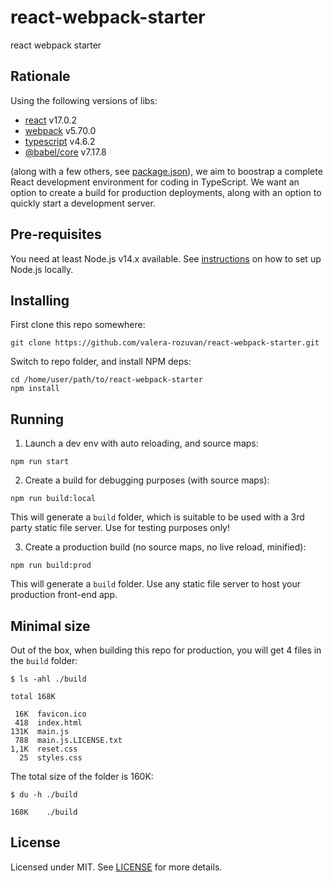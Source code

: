 # react-webpack-starter

react webpack starter

## Rationale

Using the following versions of libs:

- [react](https://www.npmjs.com/package/react) v17.0.2
- [webpack](https://www.npmjs.com/package/webpack) v5.70.0
- [typescript](https://www.npmjs.com/package/typescript) v4.6.2
- [@babel/core](https://www.npmjs.com/package/@babel/core) v7.17.8

(along with a few others, see [package.json](./package.json)), we aim to boostrap a complete React development environment for coding in TypeScript. We want  an option to create a build for production deployments, along with an option to quickly start a development server.

## Pre-requisites

You need at least Node.js v14.x available. See [instructions](https://nodejs.org/en/download/) on how to set up Node.js locally.

## Installing

First clone this repo somewhere:

```shell
git clone https://github.com/valera-rozuvan/react-webpack-starter.git
```

Switch to repo folder, and install NPM deps:

```shell
cd /home/user/path/to/react-webpack-starter
npm install
```

## Running

1. Launch a dev env with auto reloading, and source maps:

```shell
npm run start
```

2. Create a build for debugging purposes (with source maps):

```shell
npm run build:local
```

This will generate a `build` folder, which is suitable to be used with a 3rd party static file server. Use for testing purposes only!

3. Create a production build (no source maps, no live reload, minified):

```shell
npm run build:prod
```

This will generate a `build` folder. Use any static file server to host your production front-end app.

## Minimal size

Out of the box, when building this repo for production, you will get 4 files in the `build` folder:

```text
$ ls -ahl ./build

total 168K

 16K  favicon.ico
 418  index.html
131K  main.js
 788  main.js.LICENSE.txt
1,1K  reset.css
  25  styles.css
```

The total size of the folder is 160K:

```text
$ du -h ./build

168K	./build
```

## License

Licensed under MIT. See [LICENSE](LICENSE) for more details.
